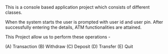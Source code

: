 This is a console based application project which consists of different classes.

When the system starts the user is prompted with user id and user pin.
After successfully entering the details, ATM functionalities are attained.

This Project allow us to perform these operations - 

(A) Transaction
(B) Withdraw
(C) Deposit
(D) Transfer
(E) Quit
